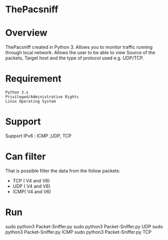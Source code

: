 # ThePacsniff

# Overview

ThePacsniff created in Python 3. Allows you to monitor traffic running through local network. Allows the user to be able to view Source of the packets, Target host and the type of protocol used e.g. UDP/TCP.

# Requirement

    Python 3.x
    Privileged/Administrative Rights
    Linux Operating System

# Support

Support IPv6 : ICMP ,UDP, TCP

# Can filter

That is possible filter the data from the follow packets:
- TCP ( V4 and V6)
- UDP ( V4 and V6)
- ICMP( V4 and V6)

# Run

sudo python3 Packet-Sniffer.py
sudo python3 Packet-Sniffer.py UDP
sudo python3 Packet-Sniffer.py ICMP
sudo python3 Packet-Sniffer.py TCP
